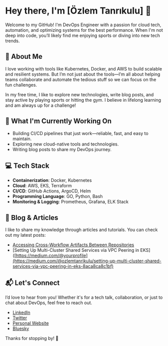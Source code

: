 # Hey there, I'm [Özlem Tanrıkulu] 👋

Welcome to my GitHub! I'm  DevOps Engineer with a passion for cloud tech, automation, and optimizing systems for the best performance. When I'm not deep into code, you’ll likely find me enjoying sports or diving into new tech trends.

## 🚀 About Me
I love working with tools like Kubernetes, Docker, and AWS to build scalable and resilient systems. But I’m not just about the tools—I’m all about helping teams collaborate and automate the tedious stuff so we can focus on the fun challenges.

In my free time, I like to explore new technologies, write blog posts, and stay active by playing sports or hitting the gym. I believe in lifelong learning and am always up for a challenge!

## 🌱 What I'm Currently Working On
- Building CI/CD pipelines that just work—reliable, fast, and easy to maintain.
- Exploring new cloud-native tools and technologies.
- Writing blog posts to share my DevOps journey.

## 💻 Tech Stack
- **Containerization**: Docker, Kubernetes
- **Cloud**: AWS, EKS, Terraform
- **CI/CD**: GitHub Actions, ArgoCD, Helm
- **Programming Language**: GO, Python, Bash
- **Monitoring & Logging**: Prometheus, Grafana, ELK Stack

## 📝 Blog & Articles
I like to share my knowledge through articles and tutorials. You can check out my latest posts:
- [Accessing Cross-Workflow Artifacts Between Repositories](https://medium.com/@ozlemtanrikulu/accessing-cross-workflow-artifacts-between-repositories-93d167397afa)
- [Setting Up Multi-Cluster Shared Services via VPC Peering in EKS]([https://medium.com/@yourprofile](https://medium.com/@ozlemtanrikulu/setting-up-multi-cluster-shared-services-via-vpc-peering-in-eks-8aca8ca8c1bf)

## 📬 Let's Connect
I’d love to hear from you! Whether it's for a tech talk, collaboration, or just to chat about DevOps, feel free to reach out.
- [LinkedIn](https://www.linkedin.com/in/ozlemtanrikulu/)
- [Twitter](https://x.com/ozlemtanrikulu?s=21&t=8gnZFjY3Jmk2IT6KcRhZiw)
- [Personal Website](https://ozlem.dev)
- [Bluesky](https://bsky.app/profile/ozlemtanrikulu.bsky.social)

Thanks for stopping by! 🙌



